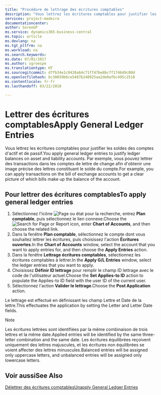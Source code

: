 ```yaml
---
title: "Procédure de lettrage des écritures comptables"
description: "Vous lettrez les écritures comptables pour justifier les soldes des comptes d'actif et de passif."
services: project-madeira
documentationcenter: 
author: SorenGP
ms.service: dynamics365-business-central
ms.topic: article
ms.devlang: na
ms.tgt_pltfrm: na
ms.workload: na
ms.search.keywords: 
ms.date: 07/01/2017
ms.author: sgroespe
ms.translationtype: HT
ms.sourcegitcommit: d7fb34e1c9428a64c71ff47be8bcff174649c00d
ms.openlocfilehash: bc30859b6ce5487b248925aa2de0afbc495c2518
ms.contentlocale: fr-fr
ms.lasthandoff: 03/22/2018

---
```

# <a name="apply-general-ledger-entries"></a><span data-ttu-id="8b9b3-103">Lettrer des écritures comptables</span><span class="sxs-lookup"><span data-stu-id="8b9b3-103">Apply General Ledger Entries</span></span>
<span data-ttu-id="8b9b3-104">Vous lettrez les écritures comptables pour justifier les soldes des comptes d'actif et de passif.</span><span class="sxs-lookup"><span data-stu-id="8b9b3-104">You apply general ledger entries to justify ledger balances on asset and liability accounts.</span></span> <span data-ttu-id="8b9b3-105">Par exemple, vous pouvez lettrer des transactions dans les comptes de lettre de change afin d'obtenir une image précise des lettres constituant le solde du compte.</span><span class="sxs-lookup"><span data-stu-id="8b9b3-105">For example, you can apply transactions on the bill of exchange accounts to get a clear picture of which bills make up the balance of the account.</span></span>  

## <a name="to-apply-general-ledger-entries"></a><span data-ttu-id="8b9b3-106">Pour lettrer des écritures comptables</span><span class="sxs-lookup"><span data-stu-id="8b9b3-106">To apply general ledger entries</span></span>  

1.  <span data-ttu-id="8b9b3-107">Sélectionnez l'icône ![Page ou état pour la recherche](../../media/ui-search/search_small.png "Page ou état pour la recherche"), entrez **Plan comptable**, puis sélectionnez le lien connexe.</span><span class="sxs-lookup"><span data-stu-id="8b9b3-107">Choose the ![Search for Page or Report](../../media/ui-search/search_small.png "Search for Page or Report icon") icon, enter **Chart of Accounts**, and then choose the related link.</span></span>  
2.  <span data-ttu-id="8b9b3-108">Dans la fenêtre **Plan comptable**, sélectionnez le compte dont vous souhaitez lettrer les écritures, puis choisissez l'action **Écritures ouvertes**.</span><span class="sxs-lookup"><span data-stu-id="8b9b3-108">In the **Chart of Accounts** window, select the account that you want to apply entries for, and then choose the **Apply Entries** action.</span></span>  
3.  <span data-ttu-id="8b9b3-109">Dans la fenêtre **Lettrage écritures comptables**, sélectionnez les écritures comptables à lettrer.</span><span class="sxs-lookup"><span data-stu-id="8b9b3-109">In the **Apply G/L Entries** window, select the ledger entries that you want to apply.</span></span>  
4.  <span data-ttu-id="8b9b3-110">Choisissez **Définir ID lettrage** pour remplir le champ ID lettrage avec le code de l'utilisateur actuel.</span><span class="sxs-lookup"><span data-stu-id="8b9b3-110">Choose the **Set Applies-to ID** action to populate the Applies-to ID field with the user ID of the current user.</span></span>  
5.  <span data-ttu-id="8b9b3-111">Sélectionnez l'action **Valider le lettrage**.</span><span class="sxs-lookup"><span data-stu-id="8b9b3-111">Choose the **Post Application** action.</span></span>  

<span data-ttu-id="8b9b3-112">Le lettrage est effectué en définissant les champ Lettre et Date de la lettre.</span><span class="sxs-lookup"><span data-stu-id="8b9b3-112">This effectuates the application by setting the Letter and Letter Date fields.</span></span>  

> [!NOTE]  
>  <span data-ttu-id="8b9b3-113">Les écritures lettrées sont identifiées par la même combinaison de trois lettres et la même date.</span><span class="sxs-lookup"><span data-stu-id="8b9b3-113">Applied entries will be identified by the same three-letter combination and the same date.</span></span> <span data-ttu-id="8b9b3-114">Les écritures équilibrées reçoivent uniquement des lettres majuscules, et les écritures non équilibrées se voient affecter des lettres minuscules.</span><span class="sxs-lookup"><span data-stu-id="8b9b3-114">Balanced entries will be assigned only uppercase letters, and unbalanced entries will be assigned only lowercase letters.</span></span>  

## <a name="see-also"></a><span data-ttu-id="8b9b3-115">Voir aussi</span><span class="sxs-lookup"><span data-stu-id="8b9b3-115">See Also</span></span>  
 [<span data-ttu-id="8b9b3-116">Délettrer des écritures comptables</span><span class="sxs-lookup"><span data-stu-id="8b9b3-116">Unapply General Ledger Entries</span></span>](how-to-unapply-general-ledger-entries.md)

